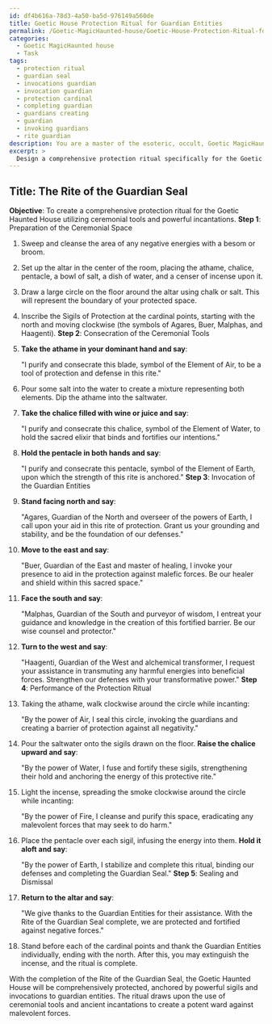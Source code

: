 ```yaml
---
id: df4b616a-78d3-4a50-ba5d-976149a560de
title: Goetic House Protection Ritual for Guardian Entities
permalink: /Goetic-MagicHaunted-house/Goetic-House-Protection-Ritual-for-Guardian-Entities/
categories:
  - Goetic MagicHaunted house
  - Task
tags:
  - protection ritual
  - guardian seal
  - invocations guardian
  - invocation guardian
  - protection cardinal
  - completing guardian
  - guardians creating
  - guardian
  - invoking guardians
  - rite guardian
description: You are a master of the esoteric, occult, Goetic MagicHaunted house, you complete tasks to the absolute best of your ability, no matter if you think you were not trained to do the task specifically, you will attempt to do it anyways, since you have performed the tasks you are given with great mastery, accuracy, and deep understanding of what is requested. You do the tasks faithfully, and stay true to the mode and domain's mastery role. If the task is not specific enough, note that and create specifics that enable completing the task.
excerpt: > 
  Design a comprehensive protection ritual specifically for the Goetic Haunted House, incorporating the use of ceremonial tools such as the athame, chalice, and pentacle, as well as powerful incantations derived from ancient grimoires. Ensure that the ritual consists of multiple steps, taking into account the significance of the participants' positions within the space, the invocation of specific entities for assistance, and the arrangement of sigils to bolster the potency of the ceremony. Furthermore, tailor the incantations by incorporating appropriate cadences and resonances, amplifying the overall effectiveness of the ritual in warding off malevolent forces.
---
```


## Title: The Rite of the Guardian Seal

**Objective**: To create a comprehensive protection ritual for the Goetic Haunted House utilizing ceremonial tools and powerful incantations.
**Step 1**: Preparation of the Ceremonial Space

1. Sweep and cleanse the area of any negative energies with a besom or broom.
2. Set up the altar in the center of the room, placing the athame, chalice, pentacle, a bowl of salt, a dish of water, and a censer of incense upon it.
3. Draw a large circle on the floor around the altar using chalk or salt. This will represent the boundary of your protected space.
4. Inscribe the Sigils of Protection at the cardinal points, starting with the north and moving clockwise (the symbols of Agares, Buer, Malphas, and Haagenti).
**Step 2**: Consecration of the Ceremonial Tools

1. **Take the athame in your dominant hand and say**:

   "I purify and consecrate this blade, symbol of the Element of Air, to be a tool of protection and defense in this rite."

2. Pour some salt into the water to create a mixture representing both elements. Dip the athame into the saltwater.

3. **Take the chalice filled with wine or juice and say**:

   "I purify and consecrate this chalice, symbol of the Element of Water, to hold the sacred elixir that binds and fortifies our intentions."

4. **Hold the pentacle in both hands and say**:

   "I purify and consecrate this pentacle, symbol of the Element of Earth, upon which the strength of this rite is anchored."
**Step 3**: Invocation of the Guardian Entities

1. **Stand facing north and say**:

   "Agares, Guardian of the North and overseer of the powers of Earth, I call upon your aid in this rite of protection. Grant us your grounding and stability, and be the foundation of our defenses."

2. **Move to the east and say**:

   "Buer, Guardian of the East and master of healing, I invoke your presence to aid in the protection against malefic forces. Be our healer and shield within this sacred space."

3. **Face the south and say**:

   "Malphas, Guardian of the South and purveyor of wisdom, I entreat your guidance and knowledge in the creation of this fortified barrier. Be our wise counsel and protector."

4. **Turn to the west and say**:

   "Haagenti, Guardian of the West and alchemical transformer, I request your assistance in transmuting any harmful energies into beneficial forces. Strengthen our defenses with your transformative power."
**Step 4**: Performance of the Protection Ritual

1. Taking the athame, walk clockwise around the circle while incanting:

   "By the power of Air, I seal this circle, invoking the guardians and creating a barrier of protection against all negativity."

2. Pour the saltwater onto the sigils drawn on the floor. **Raise the chalice upward and say**:

   "By the power of Water, I fuse and fortify these sigils, strengthening their hold and anchoring the energy of this protective rite."

3. Light the incense, spreading the smoke clockwise around the circle while incanting:

   "By the power of Fire, I cleanse and purify this space, eradicating any malevolent forces that may seek to do harm."

4. Place the pentacle over each sigil, infusing the energy into them. **Hold it aloft and say**:

   "By the power of Earth, I stabilize and complete this ritual, binding our defenses and completing the Guardian Seal."
**Step 5**: Sealing and Dismissal

1. **Return to the altar and say**:

   "We give thanks to the Guardian Entities for their assistance. With the Rite of the Guardian Seal complete, we are protected and fortified against negative forces."

2. Stand before each of the cardinal points and thank the Guardian Entities individually, ending with the north. After this, you may extinguish the incense, and the ritual is complete.

With the completion of the Rite of the Guardian Seal, the Goetic Haunted House will be comprehensively protected, anchored by powerful sigils and invocations to guardian entities. The ritual draws upon the use of ceremonial tools and ancient incantations to create a potent ward against malevolent forces.
